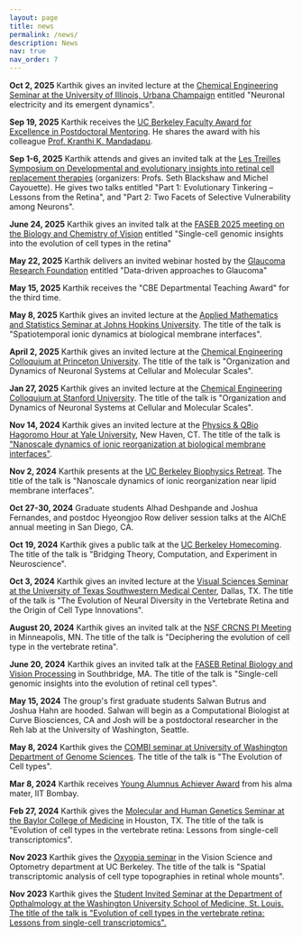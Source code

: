 ```yaml
---
layout: page
title: news
permalink: /news/
description: News
nav: true
nav_order: 7
---
```


<!-- {% include news.liquid %} -->

<b>Oct 2, 2025</b> Karthik gives an invited lecture at the <u>Chemical Engineering Seminar at the University of Illinois, Urbana Champaign</u> entitled "Neuronal electricity and its emergent dynamics".

<b>Sep 19, 2025</b> Karthik receives the <u>UC Berkeley Faculty Award for Excellence in Postdoctoral Mentoring</u>. He shares the award with his colleague [Prof. Kranthi K. Mandadapu](https://vspa.berkeley.edu/news/food-music-and-celebration-postdocfest-wraps-npaw-2025-uc-berkeley). 

<b>Sep 1-6, 2025</b> Karthik attends and gives an invited talk at the <u>Les Treilles Symposium on Developmental and evolutionary insights into retinal cell replacement therapies</u> (organizers: Profs. Seth Blackshaw and Michel Cayouette). He gives two talks entitled "Part 1: Evolutionary Tinkering – Lessons from the Retina", and "Part 2: Two Facets of Selective Vulnerability among Neurons". 

<b>June 24, 2025</b> Karthik gives an invited talk at the <u>FASEB 2025 meeting on the Biology and Chemistry of Vision</u> entitled "Single-cell genomic insights into the evolution of cell types in the retina"

<b>May 22, 2025</b> Karthik delivers an invited webinar hosted by the <u>Glaucoma Research Foundation</u> entitled "Data-driven approaches to Glaucoma"

<b>May 15, 2025</b> Karthik receives the "CBE Departmental Teaching Award" for the third time. 

<b>May 8, 2025</b> Karthik gives an invited lecture at the <u>Applied Mathematics and Statistics Seminar at Johns Hopkins University</u>. The title of the talk is "Spatiotemporal ionic dynamics at biological membrane interfaces".

<b>April 2, 2025</b> Karthik gives an invited lecture at the <u>Chemical Engineering Colloquium at Princeton University</u>. The title of the talk is "Organization and Dynamics of Neuronal Systems at Cellular and Molecular Scales".

<b>Jan 27, 2025</b> Karthik gives an invited lecture at the <u>Chemical Engineering Colloquium at Stanford University</u>. The title of the talk is "Organization and Dynamics of Neuronal Systems at Cellular and Molecular Scales".

<b>Nov 14, 2024</b> Karthik gives an invited lecture at the <u>Physics & QBio Hagoromo Hour at Yale University</u>, New Haven, CT. The title of the talk is ["Nanoscale dynamics of ionic reorganization at biological membrane interfaces"](https://physics.yale.edu/event/physics-qbio-hagoromo-hour-karthik-shekhar-university-california-berkeley).

<b>Nov 2, 2024</b>  Karthik presents at the <u>UC Berkeley Biophysics Retreat</u>. The title of the talk is "Nanoscale dynamics of ionic reorganization near lipid membrane interfaces".

<b>Oct 27-30, 2024</b> Graduate students Alhad Deshpande and Joshua Fernandes, and postdoc Hyeongjoo Row deliver session talks at the AIChE annual meeting in San Diego, CA.

<b>Oct 19, 2024</b> Karthik gives a public talk at the <u>UC Berkeley Homecoming</u>. The title of the talk is "Bridging Theory, Computation, and Experiment in Neuroscience".

<b>Oct 3, 2024</b>  Karthik gives an invited lecture at the <u>Visual Sciences Seminar at the University of Texas Southwestern Medical Center</u>, Dallas, TX. The title of the talk is "The Evolution of Neural Diversity in the Vertebrate Retina and the Origin of Cell Type Innovations".

<b>August 20, 2024</b> Karthik gives an invited talk at the <u>NSF CRCNS PI Meeting</u> in Minneapolis, MN. The title of the talk is "Deciphering the evolution of cell type in the vertebrate retina".

<b>June 20, 2024</b> Karthik gives an invited talk at the <u>FASEB Retinal Biology and Vision Processing</u> in Southbridge, MA. The title of the talk is "Single-cell genomic insights into the evolution of retinal cell types".

<b>May 15, 2024</b> The group's first graduate students Salwan Butrus and Joshua Hahn are hooded. Salwan will begin as a Computational Biologist at Curve Biosciences, CA and Josh will be a postdoctoral researcher in the Reh lab at the University of Washington, Seattle. 

<b>May 8, 2024</b> Karthik gives the <u>COMBI seminar at University of Washington Department of Genome Sciences</u>. The title of the talk is "The Evolution of Cell types".

<b>Mar 8, 2024</b> Karthik receives <u>Young Alumnus Achiever Award</u> from his alma mater, IIT Bombay.

<b>Feb 27, 2024</b> Karthik gives the <u>Molecular and Human Genetics Seminar at the Baylor College of Medicine</u> in Houston, TX. The title of the talk is "Evolution of cell types in the vertebrate retina: Lessons from single-cell transcriptomics".

<b>Nov 2023</b> Karthik gives the <u>Oxyopia seminar</u> in the Vision Science and Optometry department at UC Berkeley. The title of the talk is "Spatial transcriptomic analysis of cell type topographies in retinal whole mounts". 

<b>Nov 2023</b> Karthik gives the <u>Student Invited Seminar at the Department of Opthalmology at the Washington University School of Medicine, St. Louis<u>. The title of the talk is "Evolution of cell types in the vertebrate retina: Lessons from single-cell transcriptomics".

